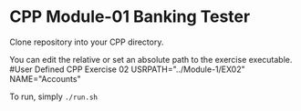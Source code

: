 # CPP Module-01 Banking Tester

Clone repository into your CPP directory.

You can edit the relative or set an absolute path to the exercise executable.
#User Defined CPP Exercise 02
USRPATH="../Module-1/EX02"
NAME="Accounts"

To run, simply ```./run.sh```
